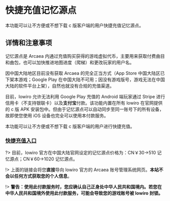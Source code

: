 # 快捷充值记忆源点

本功能可以让不方便或不想下载 c 版客户端的用户快捷充值记忆源点。

## 详情和注意事项

记忆源点是 Arcaea 内通过充值购买获得的游戏虚拟代币，主要用来获取付费曲目和曲包，也可以加快推进地图进度（爬梯）和更改玩家的用户名。

因中国大陆地区目前没有获取 Arcaea 的完全正当方式（App Store 中国大陆区已下架本游戏；Google Play 在中国大陆不可用；因没有游戏版号，游戏无法在中国大陆的软件平台上架），自然也就没有合规的充值渠道。

目前，lowiro 允许无法利用 Google Play 充值的 Android 端玩家通过 Stripe 进行信用卡（不支持银联卡）以及**支付宝**付款。该功能内置在所有 lowiro 在官网提供的 c 版 APK 安装包中。但由于记忆源点可以自动同步至同一账号下的所有设备，故即使您使用 iOS 设备也完全可以使用本付款服务。

本功能可以让不方便或不想下载 c 版客户端的用户进行快捷充值。

### [快捷充值入口](https://arcaea.lowiro.com/zh/login?r=checkout&t=233)

?> 目前，lowiro 官方在中国大陆官网设定的记忆源点价格为：CN￥30→510 记忆源点；CN￥60→1020 记忆源点。

!> 上面的链接会将您**直接**导向 lowiro 官方的 Arcaea 账号管理系统网页。**本站不会以任何方式获取您的个人信息**。

!> **警告：使用此付款服务时，您应确认自己正身处中华人民共和国境内。若您在中华人民共和国境外使用此付款服务，可能会导致您的游戏账号被 lowiro 封锁。**



